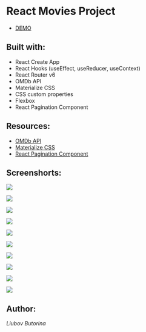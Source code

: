 # React Movies Project

- [DEMO](https://liubovbutorina7.github.io/react-movies/)

## Built with:

- React Create App
- React Hooks (useEffect, useReducer, useContext)
- React Router v6 
- OMDb API
- Materialize CSS
- CSS custom properties
- Flexbox
- React Pagination Component

## Resources:

- [OMDb API](https://www.omdbapi.com/)
- [Materialize CSS](https://materializecss.com/)
- [React Pagination Component](https://mui.com/material-ui/react-pagination/)

## Screenshorts:

![](./public/screenshots/react-movies10.png)

![](./public/screenshots/react-movies11.png)

![](./public/screenshots/react-movies12.png)

![](./public/screenshots/react-movies17.png)

![](./public/screenshots/react-movies14.png)

![](./public/screenshots/react-movies13.png)

![](./public/screenshots/react-movies18.png)

![](./public/screenshots/react-movies19.png)

![](./public/screenshots/react-movies15.png)

![](./public/screenshots/react-movies16.png)

## Author:

_Liubov Butorina_
